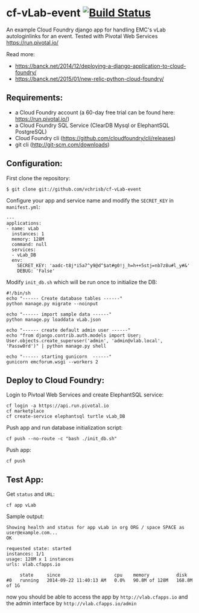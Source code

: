 cf-vLab-event [![Build Status](https://travis-ci.org/vchrisb/cf-vLab-event.svg?branch=travis)](https://travis-ci.org/vchrisb/cf-vLab-event)
==========
An example Cloud Foundry django app for handling EMC's vLab autologinlinks for an event. Tested with Pivotal Web Services https://run.pivotal.io/

Read more:
* https://banck.net/2014/12/deploying-a-django-application-to-cloud-foundry/
* https://banck.net/2015/01/new-relic-python-cloud-foundry/

Requirements:
-------------
* a Cloud Foundry account (a 60-day free trial can be found here: https://run.pivotal.io/)
* a Cloud Foundry SQL Service (ClearDB Mysql or ElephantSQL PostgreSQL)
* Cloud Foundry cli (https://github.com/cloudfoundry/cli/releases)
* git cli (http://git-scm.com/downloads)

Configuration:
-------------

First clone the repository:

    $ git clone git://github.com/vchrisb/cf-vLab-event

Configure your app and service name and modify the ``SECRET_KEY`` in ``manifest.yml``:

    ---
    applications:
    - name: vLab
      instances: 1
      memory: 128M
      command: null
      services:
      - vLab_DB
      env:
        SECRET_KEY: 'aadc-t8j*i5a7^y9@d^$at#g0!j_h=h++5stj=nb7z8u#l_y#&'
        DEBUG: 'False'

Modify ``init_db.sh`` which will be run once to initialize the DB:

    #!/bin/sh
    echo "------ Create database tables ------"
    python manage.py migrate --noinput

    echo "------ import sample data ------"
    python manage.py loaddata vLab.json

    echo "------ create default admin user ------"
    echo "from django.contrib.auth.models import User; User.objects.create_superuser('admin', 'admin@vlab.local', 'Passw0rd')" | python manage.py shell

    echo "------ starting gunicorn  ------"
    gunicorn emcforum.wsgi --workers 2

Deploy to Cloud Foundry:
-------------

Login to Pivtoal Web Services and create ElephantSQL service:

    cf login -a https://api.run.pivotal.io
    cf marketplace
    cf create-service elephantsql turtle vLab_DB

Push app and run database initialization script:

    cf push --no-route -c "bash ./init_db.sh"

Push app:

    cf push

Test App:
-------------

Get ``status`` and ``URL``:

    cf app vLab

Sample output:

    Showing health and status for app vLab in org ORG / space SPACE as user@example.com...
    OK

    requested state: started
    instances: 1/1
    usage: 128M x 1 instances
    urls: vlab.cfapps.io

         state     since                    cpu    memory          disk
    #0   running   2014-09-22 11:40:13 AM   0.0%   90.8M of 128M   168.8M of 1G



now you should be able to access the app by ``http://vlab.cfapps.io``
and the admin interface by ``http://vlab.cfapps.io/admin``

